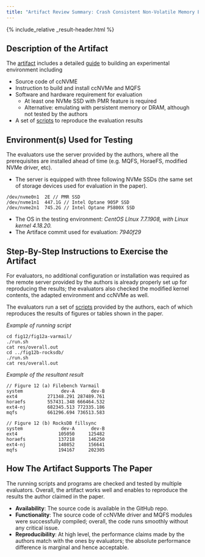 ```yaml
---
title: "Artifact Review Summary: Crash Consistent Non-Volatile Memory Express"
---
```


{% include_relative _result-header.html %}

## Description of the Artifact

The [artifact](https://github.com/thustorage/ccnvme) includes a detailed [guide](https://github.com/thustorage/ccnvme/blob/main/README.md) to building an experimental environment including

- Source code of ccNVME
- Instruction to build and install ccNVMe and MQFS
- Software and hardware requirement for evaluation
  - At least one NVMe SSD with PMR feature is required
  - Alternative: emulating with persistent memory or DRAM, although not tested by the authors
- A set of [scripts](https://github.com/thustorage/ccnvme/tree/main/ae-scripts) to reproduce the evaluation results

## Environment(s) Used for Testing

The evaluators use the server provided by the authors, where all the prerequisites are installed ahead of time (e.g. MQFS, HoraeFS, modified NVMe driver, etc).

- The server is equipped with three following NVMe SSDs (the same set of storage devices used for evaluation in the paper).

~~~shell
/dev/nvme0n1  2E // PMR SSD
/dev/nvme1n1  447.1G // Intel Optane 905P SSD
/dev/nvme2n1  745.2G // Intel Optane P5800X SSD
~~~

- The OS in the testing environment: *CentOS LInux 7.7.1908, with Linux kernel 4.18.20.*
- The Artiface commit used for evaluation: *7940f29*

## Step-By-Step Instructions to Exercise the Artifact

For evaluators, no additional configuration or installation was required as the remote server provided by the authors is already properly set up for reproducing the results; the evaluators also checked the modified kernel contents, the adapted environment and ccNVMe as well.

The evaluators run a set of [scripts](https://github.com/thustorage/ccnvme/tree/main/ae-scripts) provided by the authors, each of which reproduces the results of figures or tables shown in the paper. 

*Example of running script*

```shell
cd fig12/fig12a-varmail/
./run.sh
cat res/overall.out
cd ../fig12b-rocksdb/
./run.sh
cat res/overall.out
```

*Example of the resultant result*

```
// Figure 12 (a) Filebench Varmail
system              dev-A      dev-B
ext4           271348.291 287489.761
horaefs        557431.348 666464.532
ext4-nj        682345.513 772335.186
mqfs           661296.694 736513.583
```

```
// Figure 12 (b) RocksDB fillsync
system              dev-A      dev-B
ext4               105050     125482
horaefs            137218     146250
ext4-nj            140852     156641
mqfs               194167     202305
```

## How The Artifact Supports The Paper

The running scripts and programs are checked and tested by multiple evaluators. Overall, the artifact works well and enables to reproduce the results the author claimed in the paper.

- **Availability**: The source code is available in the GitHub repo.
- **Functionality**: The source code of ccNVMe driver and MQFS modules were successfully compiled; overall, the code runs smoothly without any critical issue.
- **Reproducibility**: At high level, the performance claims made by the authors match with the ones by evaluators; the absolute performance difference is marginal and hence acceptable.
